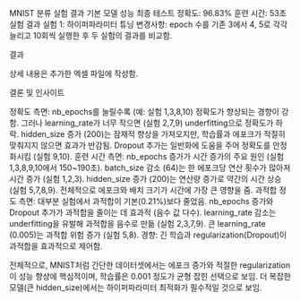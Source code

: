 MNIST 분류 실험 결과
기본 모델 성능
최종 테스트 정확도: 96.83%
훈련 시간: 53초
실험 결과
실험 1: 하이퍼파라미터 튜닝
변경사항: epoch 수를 기존 3에서 4, 5로 각각 늘리고 10회씩 실행한 후 두 실험의 결과를 비교함.

결과

상세 내용은 추가한 엑셀 파일에 작성함.

결론 및 인사이트

정확도 측면: nb_epochs를 늘릴수록 (예: 실험 1,3,8,10) 정확도가 향상되는 경향이 강함. 그러나 learning_rate가 너무 작으면 (실험 2,7,9) underfitting으로 정확도가 하락. hidden_size 증가 (200)는 잠재적 향상을 가져오지만, 학습률과 에포크가 적절히 맞춰지지 않으면 효과가 반감됨. Dropout 추가는 일반화에 도움을 주어 정확도를 안정화시킴 (실험 9,10).
훈련 시간 측면: nb_epochs 증가가 시간 증가의 주요 원인 (실험 1,3,8,9,10에서 150~190초). batch_size 감소 (64)는 한 에포크당 연산 횟수가 많아져 시간 증가 (실험 1,2,3). hidden_size 증가 (200)는 연산량 증가로 약간의 시간 상승 (실험 5,7,8,9). 전체적으로 에포크와 배치 크기가 시간에 가장 큰 영향을 줌.
과적합 정도 측면: 대부분 실험에서 과적합이 기본(0.21%)보다 줄었음. nb_epochs 증가와 Dropout 추가가 과적합을 줄이는 데 효과적 (음수 값 다수). learning_rate 감소는 underfitting을 유발해 과적합을 음수로 만듦 (실험 2,3,7,9). 큰 learning_rate (0.005)는 과적합 위험 증가 (실험 5,8). 경향: 긴 학습과 regularization(Dropout)이 과적합을 효과적으로 제어함.

전체적으로, MNIST처럼 간단한 데이터셋에서는 에포크 증가와 적절한 regularization이 성능 향상에 핵심적이며, 학습률은 0.001 정도가 균형 잡힌 선택으로 보임. 더 복잡한 모델(큰 hidden_size)에서는 하이퍼파라미터 최적화가 필수적일 것으로 보임. 
